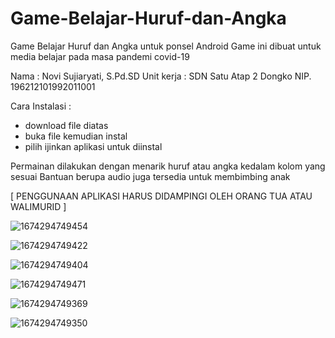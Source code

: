 # Game-Belajar-Huruf-dan-Angka
Game Belajar Huruf dan Angka untuk ponsel Android
Game ini dibuat untuk media belajar pada masa pandemi covid-19

Nama : Novi Sujiaryati, S.Pd.SD
Unit kerja : SDN Satu Atap 2 Dongko
NIP. 196212101992011001

Cara Instalasi :
- download file diatas
- buka file kemudian instal
- pilih ijinkan aplikasi untuk diinstal

Permainan dilakukan dengan menarik huruf atau angka kedalam kolom yang sesuai
Bantuan berupa audio juga tersedia untuk membimbing anak

[ PENGGUNAAN APLIKASI HARUS DIDAMPINGI OLEH ORANG TUA ATAU WALIMURID ]

![1674294749454](https://user-images.githubusercontent.com/66160434/213861782-ffe6fba9-e0d2-4b09-bb18-72c07a133483.jpg)

![1674294749422](https://user-images.githubusercontent.com/66160434/213861798-b7799f27-4524-497a-989b-9de9d096b588.jpg)

![1674294749404](https://user-images.githubusercontent.com/66160434/213861802-c8797842-a5b5-41de-8bf5-c2fe8d4cd927.jpg)

![1674294749471](https://user-images.githubusercontent.com/66160434/213861806-13952254-2da7-49fc-a6af-8ac4f1af47fa.jpg)

![1674294749369](https://user-images.githubusercontent.com/66160434/213861813-7805d07b-bed4-4901-8da7-cd62c4eb9824.jpg)

![1674294749350](https://user-images.githubusercontent.com/66160434/213861823-900976cf-ad8d-4db0-98b0-7620b1db4cac.jpg)
